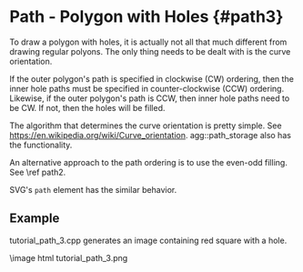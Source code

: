 Path - Polygon with Holes {#path3}
==================================

To draw a polygon with holes, it is actually not all that much different from
drawing regular polyons.  The only thing needs to be dealt with is the curve
orientation.

If the outer polygon's path is specified in clockwise (CW) ordering,
then the inner hole paths must be specified in counter-clockwise (CCW) ordering.
Likewise, if the outer polygon's path is CCW, then inner hole paths need to
be CW.  If not, then the holes will be filled.

The algorithm that determines the curve orientation is pretty simple.  See
<https://en.wikipedia.org/wiki/Curve_orientation>.  agg::path_storage also
has the functionality.

An alternative approach to the path ordering is to use the even-odd filling.
See \ref path2.

SVG's `path` element has the similar behavior.

Example
-------

tutorial_path_3.cpp generates an image containing red square with a hole.

\image html tutorial_path_3.png
